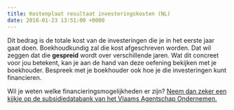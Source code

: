 ```yaml
---
title: Kostenplaat resultaat investeringskosten (NL)
date: 2018-01-23 13:51:00 +0000
---
```

Dit bedrag is de totale kost van de investeringen die je in het eerste jaar gaat doen. Boekhoudkundig zal die kost afgeschreven worden. Dat wil zeggen dat die **gespreid** wordt over verschillende jaren. Wat dit concreet voor jou betekent, kan je aan de hand van deze oefening bekijken met je boekhouder. Bespreek met je boekhouder ook hoe je die investeringen kunt financieren.

Wil je weten welke financieringsmogelijkheden er zijn? [Neem dan zeker een kijkje op de subsidiedatabank van het Vlaams Agentschap Ondernemen.](https://www.vlaio.be/nl/subsidies-financiering/subsidiedatabank)